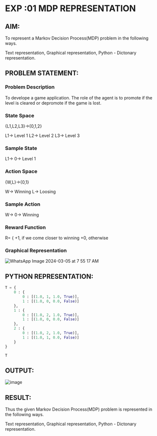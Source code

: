 # EXP :01 MDP REPRESENTATION

## AIM:
To represent a Markov Decision Process(MDP) problem in the following ways.

Text representation, Graphical representation, Python - Dictonary representation.

## PROBLEM STATEMENT:

### Problem Description
To develope a game application. The role of the agent is to promote if the level is cleared or depromote if the game is lost.

### State Space
{L1,L2,L3}->{0,1,2}

L1-> Level 1
L2-> Level 2
L3-> Level 3

### Sample State
L1-> 0-> Level 1

### Action Space
{W,L}->{0,1}

W-> Winning
L-> Loosing

### Sample Action
W-> 0-> Winning

### Reward Function
R= {
    +1, if we come closer to winning
    +0, otherwise


### Graphical Representation

![WhatsApp Image 2024-03-05 at 7 55 17 AM](https://github.com/kanishka2305/mdp-representation/assets/113497357/f1127599-853e-431d-8019-506f9441bc95)


## PYTHON REPRESENTATION:
```py
T = {
    0 : {
        0 : [(1.0, 1, 1.0, True)],
        1 : [(1.0, 0, 0.0, False)]
    },
    1 : {
        0 : [(1.0, 2, 1.0, True)],
        1 : [(1.0, 0, 0.0, False)]
    },
    2 : {
        0 : [(1.0, 2, 1.0, True)],
        1 : [(1.0, 1, 0.0, False)]
    }
}

T
```

## OUTPUT:
![image](https://github.com/kanishka2305/mdp-representation/assets/113497357/87c96272-4370-4972-9483-d7c3b18c206d)


## RESULT:
Thus the given Markov Decision Process(MDP) problem is represented in the following ways.

Text representation, Graphical representation, Python - Dictonary representation.
